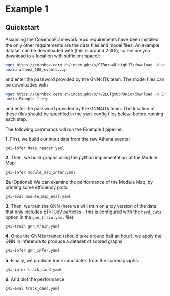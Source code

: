 # Example 1

## Quickstart

Assuming the CommonFramework repo requirements have been installed, the only other requirements are the data files and model files. An example dataset can be downloaded with (this is around 2.3Gb, so ensure you download to a location with sufficient space):
```bash
wget https://cernbox.cern.ch/index.php/s/CTBnzv4DlntgHJ7/download -O athena_100_events.zip
unzip athena_100_events.zip
```
and enter the password provided by the GNN4ITk team. The model files can be downloaded with
```bash
wget https://cernbox.cern.ch/index.php/s/Y72LOTgxUbP9mio/download -O Example_1.zip
unzip Example_1.zip
```
and enter the password provided by the GNN4ITk team. The location of these files should be specified in the `yaml` config files below, before running each step.

The following commands will run the Example 1 pipeline.

**1.** First, we build our input data from the raw Athena events:
```bash
g4i-infer data_reader.yaml
```

**2.** Then, we build graphs using the python implementation of the Module Map:
```bash
g4i-infer module_map_infer.yaml
```

**2a** (Optional) We can examine the performance of the Module Map, by printing some efficiency plots:
```bash
g4i-eval module_map_eval.yaml
```

**3.** Then, we train the GNN (here we will train on a toy version of the data that only includes pT>1GeV particles - this is configured with the `hard_cuts` option in the `gnn_train.yaml` file):
```bash
g4i-train gnn_train.yaml
```

**4.** Once the GNN is trained (should take around half an hour), we apply the GNN in inference to produce a dataset of scored graphs:
```bash
g4i-infer gnn_infer.yaml
```

**5.** Finally, we produce track candidates from the scored graphs:
```bash
g4i-infer track_cand.yaml
```

**6.** And plot the performance
```bash
g4i-eval track_cand.yaml
```